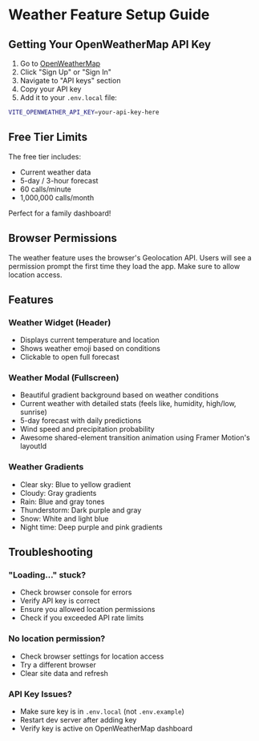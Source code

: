# Weather Feature Setup Guide

## Getting Your OpenWeatherMap API Key

1. Go to [OpenWeatherMap](https://openweathermap.org/api)
2. Click "Sign Up" or "Sign In"
3. Navigate to "API keys" section
4. Copy your API key
5. Add it to your `.env.local` file:

```bash
VITE_OPENWEATHER_API_KEY=your-api-key-here
```

## Free Tier Limits

The free tier includes:
- Current weather data
- 5-day / 3-hour forecast
- 60 calls/minute
- 1,000,000 calls/month

Perfect for a family dashboard!

## Browser Permissions

The weather feature uses the browser's Geolocation API. Users will see a permission prompt the first time they load the app. Make sure to allow location access.

## Features

### Weather Widget (Header)
- Displays current temperature and location
- Shows weather emoji based on conditions
- Clickable to open full forecast

### Weather Modal (Fullscreen)
- Beautiful gradient background based on weather conditions
- Current weather with detailed stats (feels like, humidity, high/low, sunrise)
- 5-day forecast with daily predictions
- Wind speed and precipitation probability
- Awesome shared-element transition animation using Framer Motion's layoutId

### Weather Gradients
- Clear sky: Blue to yellow gradient
- Cloudy: Gray gradients
- Rain: Blue and gray tones
- Thunderstorm: Dark purple and gray
- Snow: White and light blue
- Night time: Deep purple and pink gradients

## Troubleshooting

### "Loading..." stuck?
- Check browser console for errors
- Verify API key is correct
- Ensure you allowed location permissions
- Check if you exceeded API rate limits

### No location permission?
- Check browser settings for location access
- Try a different browser
- Clear site data and refresh

### API Key Issues?
- Make sure key is in `.env.local` (not `.env.example`)
- Restart dev server after adding key
- Verify key is active on OpenWeatherMap dashboard

